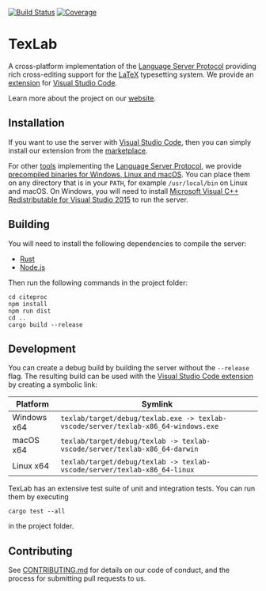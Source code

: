 [![Build Status](https://dev.azure.com/latex-lsp/texlab/_apis/build/status/latex-lsp.texlab?branchName=master)](https://dev.azure.com/latex-lsp/texlab/_build/latest?definitionId=8&branchName=master)
[![Coverage](https://img.shields.io/azure-devops/coverage/latex-lsp/texlab/8.svg?logo=azuredevops)](https://dev.azure.com/latex-lsp/texlab/_build/latest?definitionId=8&branchName=master)

# TexLab

A cross-platform implementation of the [Language Server Protocol](https://microsoft.github.io/language-server-protocol)
providing rich cross-editing support for the [LaTeX](https://www.latex-project.org/) typesetting system.
We provide an [extension](https://github.com/latex-lsp/texlab-vscode) for [Visual Studio Code](https://code.visualstudio.com).

Learn more about the project on our [website](https://texlab.netlify.com).

## Installation

If you want to use the server with [Visual Studio Code](https://code.visualstudio.com), then you can simply install
our extension from the [marketplace](https://marketplace.visualstudio.com/items?itemName=efoerster.texlab).

For other [tools](https://microsoft.github.io/language-server-protocol/implementors/tools/)
implementing the [Language Server Protocol](https://microsoft.github.io/language-server-protocol),
we provide [precompiled binaries for Windows, Linux and macOS](https://github.com/latex-lsp/texlab/releases).
You can place them on any directory that is in your `PATH`, for example `/usr/local/bin`
on Linux and macOS. On Windows, you will need to install
[Microsoft Visual C++ Redistributable for Visual Studio 2015](https://aka.ms/vs/16/release/vc_redist.x64.exe) to run the server.

## Building

You will need to install the following dependencies to compile the server:

- [Rust](https://rustup.rs/)
- [Node.js](https://nodejs.org/)

Then run the following commands in the project folder:

```shell
cd citeproc
npm install
npm run dist
cd ..
cargo build --release
```

## Development

You can create a debug build by building the server without the `--release` flag.
The resulting build can be used with the [Visual Studio Code extension](https://github.com/latex-lsp/texlab-vscode)
by creating a symbolic link:

| Platform    | Symlink                                                                            |
| ----------- | ---------------------------------------------------------------------------------- |
| Windows x64 | `texlab/target/debug/texlab.exe -> texlab-vscode/server/texlab-x86_64-windows.exe` |
| macOS x64   | `texlab/target/debug/texlab -> texlab-vscode/server/texlab-x86_64-darwin`          |
| Linux x64   | `texlab/target/debug/texlab -> texlab-vscode/server/texlab-x86_64-linux`           |

TexLab has an extensive test suite of unit and integration tests. You can run them by executing

```shell
cargo test --all
```

in the project folder.

## Contributing

See [CONTRIBUTING.md](CONTRIBUTING.md) for details on our code of conduct, and the process for submitting pull requests to us.
